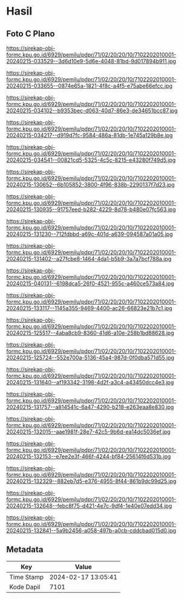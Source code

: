 # Hasil

## Foto C Plano

https://sirekap-obj-formc.kpu.go.id/6929/pemilu/pdpr/71/02/20/20/10/7102202010001-20240215-033529--3d6d10e9-5d6e-4048-81bd-9d017894b911.jpg

https://sirekap-obj-formc.kpu.go.id/6929/pemilu/pdpr/71/02/20/20/10/7102202010001-20240215-033655--0874e65a-1821-4f8c-a4f5-e75abe66efcc.jpg

https://sirekap-obj-formc.kpu.go.id/6929/pemilu/pdpr/71/02/20/20/10/7102202010001-20240215-034102--b9353bec-d063-40d7-86e3-de34651bcc87.jpg

https://sirekap-obj-formc.kpu.go.id/6929/pemilu/pdpr/71/02/20/20/10/7102202010001-20240215-034217--d919d7fc-9584-486a-81db-1e745a129b8e.jpg

https://sirekap-obj-formc.kpu.go.id/6929/pemilu/pdpr/71/02/20/20/10/7102202010001-20240215-034541--00821cd5-5325-4c5c-8215-e43280f749d5.jpg

https://sirekap-obj-formc.kpu.go.id/6929/pemilu/pdpr/71/02/20/20/10/7102202010001-20240215-130652--6b105852-3800-4f96-838b-2290137f7d23.jpg

https://sirekap-obj-formc.kpu.go.id/6929/pemilu/pdpr/71/02/20/20/10/7102202010001-20240215-130935--91757eed-b282-4229-8d78-b480e07fc563.jpg

https://sirekap-obj-formc.kpu.go.id/6929/pemilu/pdpr/71/02/20/20/10/7102202010001-20240215-131230--712fdbbd-a69c-401d-a639-094587a01a05.jpg

https://sirekap-obj-formc.kpu.go.id/6929/pemilu/pdpr/71/02/20/20/10/7102202010001-20240215-131402--a27fcbe8-1464-4da1-b5b9-3a7a7bcf788a.jpg

https://sirekap-obj-formc.kpu.go.id/6929/pemilu/pdpr/71/02/20/20/10/7102202010001-20240215-040131--6198dca5-26f0-4521-955c-a460ce573a84.jpg

https://sirekap-obj-formc.kpu.go.id/6929/pemilu/pdpr/71/02/20/20/10/7102202010001-20240215-133117--1145a355-9469-4400-ac26-66823e21b7c1.jpg

https://sirekap-obj-formc.kpu.go.id/6929/pemilu/pdpr/71/02/20/20/10/7102202010001-20240215-125517--4aba8cb9-8360-41d6-a10e-258b1bd88628.jpg

https://sirekap-obj-formc.kpu.go.id/6929/pemilu/pdpr/71/02/20/20/10/7102202010001-20240215-125724--552e700a-5136-45a4-987d-0f0dba571d55.jpg

https://sirekap-obj-formc.kpu.go.id/6929/pemilu/pdpr/71/02/20/20/10/7102202010001-20240215-131640--af193342-3198-4d2f-a3c4-a43450dcc4e3.jpg

https://sirekap-obj-formc.kpu.go.id/6929/pemilu/pdpr/71/02/20/20/10/7102202010001-20240215-131757--a814541c-6a47-4290-b218-e263eaa8e830.jpg

https://sirekap-obj-formc.kpu.go.id/6929/pemilu/pdpr/71/02/20/20/10/7102202010001-20240215-132015--aae1981f-28e7-42c5-9b6d-ea14dc5036ef.jpg

https://sirekap-obj-formc.kpu.go.id/6929/pemilu/pdpr/71/02/20/20/10/7102202010001-20240215-132153--e7ee2e3f-466f-4244-bf84-25614f6d531b.jpg

https://sirekap-obj-formc.kpu.go.id/6929/pemilu/pdpr/71/02/20/20/10/7102202010001-20240215-132329--882eb7d5-e376-4955-8f44-861b9dc99d25.jpg

https://sirekap-obj-formc.kpu.go.id/6929/pemilu/pdpr/71/02/20/20/10/7102202010001-20240215-132648--febc8f75-d421-4e7c-9df4-1e40e07edd34.jpg

https://sirekap-obj-formc.kpu.go.id/6929/pemilu/pdpr/71/02/20/20/10/7102202010001-20240215-132841--5a9b2456-a058-497b-a0cb-cddcbad015d0.jpg


## Metadata

| Key        | Value               |
| ---------- | ------------------- |
| Time Stamp | 2024-02-17 13:05:41 |
| Kode Dapil | 7101                |



